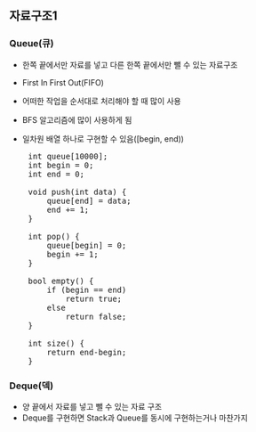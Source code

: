 ## 자료구조1
### Queue(큐)
*  한쪽 끝에서만 자료를 넣고 다른 한쪽 끝에서만 뺄 수 있는 자료구조
* First In First Out(FIFO)
* 어떠한 작업을 순서대로 처리해야 할 때 많이 사용
* BFS 알고리즘에 많이 사용하게 됨 

* 일차원 배열 하나로 구현할 수 있음([begin, end))
<pre>
	int queue[10000];
	int begin = 0;
	int end = 0;

	void push(int data) {
		queue[end] = data;
		end += 1;
	}
	
	int pop() {
		queue[begin] = 0;
		begin += 1;
	}

	bool empty() {
		if (begin == end)
			return true;
		else
			return false;
	}

	int size() {
		return end-begin;
	}
</pre>

### Deque(덱)
* 양 끝에서 자료를 넣고 뺄 수 있는 자료 구조
* Deque를 구현하면 Stack과 Queue를 동시에 구현하는거나 마찬가지
